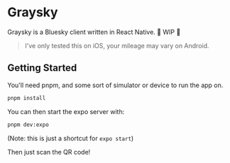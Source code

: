 # Graysky

Graysky is a Bluesky client written in React Native. 🚧 WIP 🚧

> I've only tested this on iOS, your mileage may vary on Android.

## Getting Started

You'll need pnpm, and some sort of simulator or device to run the app on.

```bash
pnpm install
```

You can then start the expo server with:

```bash
pnpm dev:expo
```

(Note: this is just a shortcut for `expo start`)

Then just scan the QR code!
